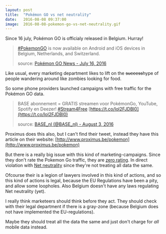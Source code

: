 ```yaml
---
layout: post
title:  "Pokémon GO vs net neutrality"
date:   2016-08-08 09:37:00
image:  2016-08-08-pokemon-go-vs-net-neutrality.gif
---
```


Since 16 july, Pokémon GO is officialy released in Belgium. Hurray!

> [#PokemonGO](https://twitter.com/hashtag/PokemonGO?src=hash) is now available on Android and iOS devices in Belgium, Netherlands, and Switzerland. 
> <footer>source: <a href="https://twitter.com/PokemonGoNews/status/754250662553280512">Pokémon GO News - July 16, 2016</a></footer>

Like usual, every marketing department likes to lift on the <strike>success</strike>hype of people wandering around 
like zombies looking for food.

So some phone providers launched campaigns with free traffic for the Pokémon GO data.

> BASE abonnement = GRATIS streamen voor PokémonGo, YouTube, Spotify en Deezer! [#Stream4Free](https://twitter.com/hashtag/Stream4Free?src=hash)
> [https://t.co/lol2FJDBI0](https://t.co/lol2FJDBI0)
> <footer>source: <a href="https://twitter.com/BASE_nl/status/760710567799754752">BASE_nl (@BASE_nl) - August 3, 2016</a></footer>

Proximus does this also, but I can't find their tweet, instead they have this article on their website:
 [http://www.proximus.be/pokemon](http://www.proximus.be/pokemon)

But there is a really big issue with this kind of marketing-campaigns. Since they don't rate the Pokemon Go traffic, they
are [zero rating](https://en.wikipedia.org/wiki/Zero-rating). In direct violation with [Net neutrality](https://en.wikipedia.org/wiki/Net_neutrality) 
since they're not treating all data the same.

Ofcourse their is a legion of lawyers involved in this kind of actions, and so this kind of actions is legal, because the 
EU Regulations have been a pity, and allow some loopholes. Also Belgium doesn't have any laws regulating Net neutrality (yet).

I really think marketeers should think before they act. They should check with their legal department if there is a 
gray-zone (because Belgium does not have implemented the EU-regulations).

Maybe they should treat all the data the same and just don't charge for *all* mobile data instead.
